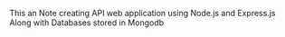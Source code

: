 This an Note creating API web application using Node.js and Express.js
Along with Databases stored in Mongodb
